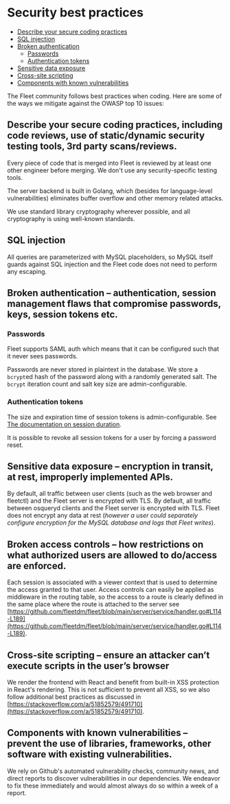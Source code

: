 # Security best practices
- [Describe your secure coding practices](#describe-your-secure-coding-practices-including-code-reviews-use-of-staticdynamic-security-testing-tools-3rd-party-scansreviews)
- [SQL injection](#sql-injection)
- [Broken authentication](#broken-authentication--authentication-session-management-flaws-that-compromise-passwords-keys-session-tokens-etc)
  - [Passwords](#passwords)
  - [Authentication tokens](#authentication-tokens)
- [Sensitive data exposure](#sensitive-data-exposure--encryption-in-transit-at-rest-improperly-implemented-APIs)
- [Cross-site scripting](#cross-site-scripting--ensure-an-attacker-cant-execute-scripts-in-the-users-browser)
- [Components with known vulnerabilities](#components-with-known-vulnerabilities--prevent-the-use-of-libraries-frameworks-other-software-with-existing-vulnerabilities)

The Fleet community follows best practices when coding.  Here are some of the ways we mitigate against the OWASP top 10 issues:

## Describe your secure coding practices, including code reviews, use of static/dynamic security testing tools, 3rd party scans/reviews.

Every piece of code that is merged into Fleet is reviewed by at least one other engineer before merging. We don't use any security-specific testing tools.

The server backend is built in Golang, which (besides for language-level vulnerabilities) eliminates buffer overflow and other memory related attacks.

We use standard library cryptography wherever possible, and all cryptography is using well-known standards.

## SQL injection
All queries are parameterized with MySQL placeholders, so MySQL itself guards against SQL injection and the Fleet code does not need to perform any escaping.

## Broken authentication – authentication, session management flaws that compromise passwords, keys, session tokens etc.
### Passwords
Fleet supports SAML auth which means that it can be configured such that it never sees passwords.

Passwords are never stored in plaintext in the database. We store a `bcrypt`ed hash of the password along with a randomly generated salt. The `bcrypt` iteration count and salt key size are admin-configurable.
### Authentication tokens
The size and expiration time of session tokens is admin-configurable.  See [The documentation on session duration](../2-Deploying/2-Configuration.md#session_duration).

It is possible to revoke all session tokens for a user by forcing a password reset.


## Sensitive data exposure – encryption in transit, at rest, improperly implemented APIs.
By default, all traffic between user clients (such as the web browser and fleetctl) and the Fleet server is encrypted with TLS. By default, all traffic between osqueryd clients and the Fleet server is encrypted with TLS. Fleet does not encrypt any data at rest (*however a user could separately configure encryption for the MySQL database and logs that Fleet writes*).

## Broken access controls – how restrictions on what authorized users are allowed to do/access are enforced.
Each session is associated with a viewer context that is used to determine the access granted to that user. Access controls can easily be applied as middleware in the routing table, so the access to a route is clearly defined in the same place where the route is attached to the server see [https://github.com/fleetdm/fleet/blob/main/server/service/handler.go#L114-L189](https://github.com/fleetdm/fleet/blob/main/server/service/handler.go#L114-L189).

## Cross-site scripting – ensure an attacker can’t execute scripts in the user’s browser
We render the frontend with React and benefit from built-in XSS protection in React's rendering. This is not sufficient to prevent all XSS, so we also follow additional best practices as discussed in [https://stackoverflow.com/a/51852579/491710](https://stackoverflow.com/a/51852579/491710).

## Components with known vulnerabilities – prevent the use of libraries, frameworks, other software with existing vulnerabilities.
We rely on Github's automated vulnerability checks, community news, and direct reports to discover vulnerabilities in our dependencies. We endeavor to fix these immediately and would almost always do so within a week of a report.
